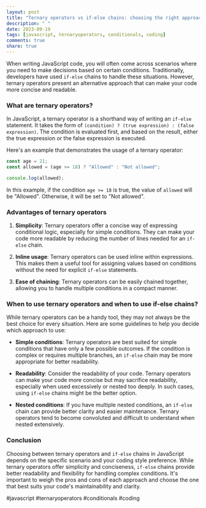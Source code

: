```yaml
---
layout: post
title: "Ternary operators vs if-else chains: choosing the right approach in JavaScript"
description: " "
date: 2023-09-19
tags: [javascript, ternaryoperators, conditionals, coding]
comments: true
share: true
---
```


When writing JavaScript code, you will often come across scenarios where you need to make decisions based on certain conditions. Traditionally, developers have used `if-else` chains to handle these situations. However, ternary operators present an alternative approach that can make your code more concise and readable.

### What are ternary operators?

In JavaScript, a ternary operator is a shorthand way of writing an `if-else` statement. It takes the form of `(condition) ? (true expression) : (false expression)`. The condition is evaluated first, and based on the result, either the true expression or the false expression is executed.

Here's an example that demonstrates the usage of a ternary operator:

```javascript
const age = 21;
const allowed = (age >= 18) ? "Allowed" : "Not allowed";

console.log(allowed);
```

In this example, if the condition `age >= 18` is true, the value of `allowed` will be "Allowed". Otherwise, it will be set to "Not allowed".

### Advantages of ternary operators

1. **Simplicity**: Ternary operators offer a concise way of expressing conditional logic, especially for simple conditions. They can make your code more readable by reducing the number of lines needed for an `if-else` chain.

2. **Inline usage**: Ternary operators can be used inline within expressions. This makes them a useful tool for assigning values based on conditions without the need for explicit `if-else` statements.

3. **Ease of chaining**: Ternary operators can be easily chained together, allowing you to handle multiple conditions in a compact manner.

### When to use ternary operators and when to use if-else chains?

While ternary operators can be a handy tool, they may not always be the best choice for every situation. Here are some guidelines to help you decide which approach to use:

- **Simple conditions**: Ternary operators are best suited for simple conditions that have only a few possible outcomes. If the condition is complex or requires multiple branches, an `if-else` chain may be more appropriate for better readability.

- **Readability**: Consider the readability of your code. Ternary operators can make your code more concise but may sacrifice readability, especially when used excessively or nested too deeply. In such cases, using `if-else` chains might be the better option.

- **Nested conditions**: If you have multiple nested conditions, an `if-else` chain can provide better clarity and easier maintenance. Ternary operators tend to become convoluted and difficult to understand when nested extensively.

### Conclusion

Choosing between ternary operators and `if-else` chains in JavaScript depends on the specific scenario and your coding style preference. While ternary operators offer simplicity and conciseness, `if-else` chains provide better readability and flexibility for handling complex conditions. It's important to weigh the pros and cons of each approach and choose the one that best suits your code's maintainability and clarity.

#javascript #ternaryoperators #conditionals #coding